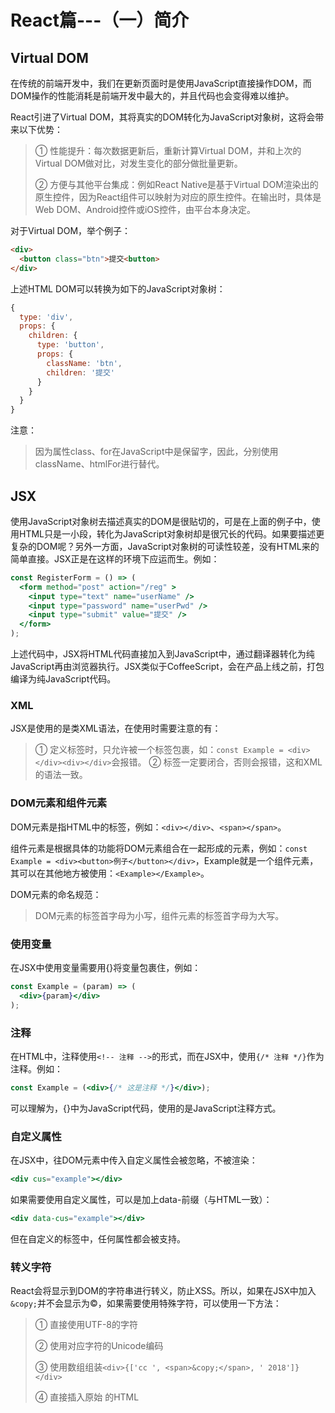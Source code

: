 # React篇---（一）简介



## Virtual DOM

在传统的前端开发中，我们在更新页面时是使用JavaScript直接操作DOM，而DOM操作的性能消耗是前端开发中最大的，并且代码也会变得难以维护。



React引进了Virtual DOM，其将真实的DOM转化为JavaScript对象树，这将会带来以下优势：

>  ① 性能提升：每次数据更新后，重新计算Virtual DOM，并和上次的Virtual DOM做对比，对发生变化的部分做批量更新。
>
>  ② 方便与其他平台集成：例如React Native是基于Virtual DOM渲染出的原生控件，因为React组件可以映射为对应的原生控件。在输出时，具体是Web DOM、Android控件或iOS控件，由平台本身决定。

对于Virtual DOM，举个例子：

```html
<div>
  <button class="btn">提交<button>
</div>
```

上述HTML DOM可以转换为如下的JavaScript对象树：

```javascript
{
  type: 'div',
  props: {
    children: {
      type: 'button',
      props: {
        className: 'btn',
        children: '提交'
      }
    }
  }
}
```

注意：

> 因为属性class、for在JavaScript中是保留字，因此，分别使用className、htmlFor进行替代。



## JSX

使用JavaScript对象树去描述真实的DOM是很贴切的，可是在上面的例子中，使用HTML只是一小段，转化为JavaScript对象树却是很冗长的代码。如果要描述更复杂的DOM呢？另外一方面，JavaScript对象树的可读性较差，没有HTML来的简单直接。JSX正是在这样的环境下应运而生。例如：

```jsx
const RegisterForm = () => (
  <form method="post" action="/reg" >
    <input type="text" name="userName" />
    <input type="password" name="userPwd" />
    <input type="submit" value="提交" />
  </form>
);
```

上述代码中，JSX将HTML代码直接加入到JavaScript中，通过翻译器转化为纯JavaScript再由浏览器执行。JSX类似于CoffeeScript，会在产品上线之前，打包编译为纯JavaScript代码。



### XML
JSX是使用的是类XML语法，在使用时需要注意的有：
> ① 定义标签时，只允许被一个标签包裹，如：```const Example = <div></div><div></div>```会报错。
> ② 标签一定要闭合，否则会报错，这和XML的语法一致。



### DOM元素和组件元素

DOM元素是指HTML中的标签，例如：```<div></div>```、```<span></span>```。

组件元素是根据具体的功能将DOM元素组合在一起形成的元素，例如：```const Example = <div><button>例子</button></div>```，Example就是一个组件元素，其可以在其他地方被使用：```<Example></Example>```。

DOM元素的命名规范：

> DOM元素的标签首字母为小写，组件元素的标签首字母为大写。



### 使用变量

在JSX中使用变量需要用{}将变量包裹住，例如：

```jsx
const Example = (param) => (
  <div>{param}</div>
);
```



### 注释

在HTML中，注释使用```<!-- 注释 -->```的形式，而在JSX中，使用```{/* 注释 */}```作为注释。例如：

```jsx
const Example = (<div>{/* 这是注释 */}</div>);
```

可以理解为，{}中为JavaScript代码，使用的是JavaScript注释方式。



### 自定义属性

在JSX中，往DOM元素中传入自定义属性会被忽略，不被渲染：

```jsx
<div cus="example"></div>
```

如果需要使用自定义属性，可以是加上data-前缀（与HTML一致）：

```jsx
<div data-cus="example"></div>
```

但在自定义的标签中，任何属性都会被支持。



### 转义字符

React会将显示到DOM的字符串进行转义，防止XSS。所以，如果在JSX中加入```&copy;```并不会显示为&copy;，如果需要使用特殊字符，可以使用一下方法：

> ① 直接使用UTF-8的字符
>
> ② 使用对应字符的Unicode编码
>
> ③ 使用数组组装```<div>{['cc ', <span>&copy;</span>, ' 2018']}</div>```
>
> ④ 直接插入原始 的HTML


